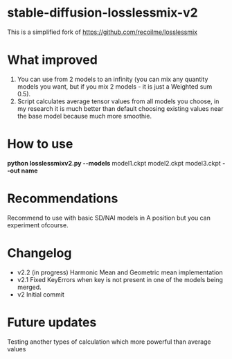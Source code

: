 # stable-diffusion-losslessmix-v2
This is a simplified fork of https://github.com/recoilme/losslessmix
# What improved
1. You can use from 2 models to an infinity (you can mix any quantity models you want, but if you mix 2 models - it is just a Weighted sum 0.5).
2. Script calculates average tensor values from all models you choose, in my research it is much better than default choosing existing values near the base model because much more smoothie. 
# How to use
**python losslessmixv2.py --models** model1.ckpt model2.ckpt model3.ckpt **--out name**
# Recommendations
Recommend to use with basic SD/NAI models in A position but you can experiment ofcourse.
# Changelog
+ v2.2
(in progress) Harmonic Mean and Geometric mean implementation
+ v2.1 
Fixed KeyErrors when key is not present in one of the models being merged.
+ v2
Initial commit
# Future updates
Testing another types of calculation which more powerful than average values

